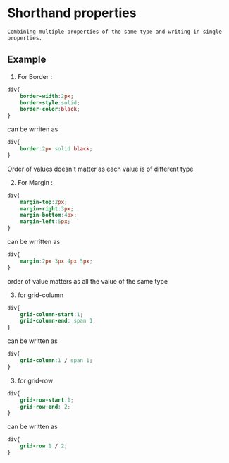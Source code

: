 # Shorthand properties

    Combining multiple properties of the same type and writing in single properties.

## Example

1. For Border :
```css
div{
    border-width:2px;
    border-style:solid;
    border-color:black;
}
```
can be wrriten as 
```css
div{
    border:2px solid black;
}
```
Order of values doesn't matter as each value is of different type

2. For Margin :
```css
div{
    margin-top:2px;
    margin-right:3px;
    margin-bottom:4px;
    margin-left:5px;
}
```
can be wrritten as
```css
div{
    margin:2px 3px 4px 5px;
}
```
order of value matters as all the value of the same type

3. for grid-column
```css
div{
    grid-column-start:1;
    grid-column-end: span 1;
}
```
can be written as

```css
div{
    grid-column:1 / span 1;
}
```

3. for grid-row
```css
div{
    grid-row-start:1;
    grid-row-end: 2;
}
```
can be written as

```css
div{
    grid-row:1 / 2;
}
```